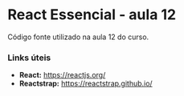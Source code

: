 # React Essencial - aula 12

Código fonte utilizado na aula 12 do curso.

### Links úteis

- **React:** https://reactjs.org/
- **Reactstrap:** https://reactstrap.github.io/
